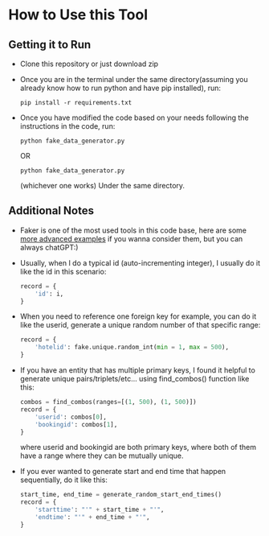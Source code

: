 # How to Use this Tool

## Getting it to Run
- Clone this repository or just download zip

- Once you are in the terminal under the same directory(assuming you already know how to run python and have pip installed), run:

  ```pip install -r requirements.txt```

- Once you have modified the code based on your needs following the instructions in the code, run: 

  ```python fake_data_generator.py```

  OR

  ```python fake_data_generator.py```

  (whichever one works) Under the same directory.

## Additional Notes
- Faker is one of the most used tools in this code base, here are some [more advanced examples](https://faker.readthedocs.io/en/master/fakerclass.html#examples) if you wanna consider them, but you can always chatGPT:)
- Usually, when I do a typical id (auto-incrementing integer), I usually do it like the id in this scenario:

  ```python
  record = {
      'id': i,
  }
  ```

- When you need to reference one foreign key for example, you can do it like the userid, generate a unique random number of that specific range:

  ```python
  record = {
      'hotelid': fake.unique.random_int(min = 1, max = 500),
  }
  ```

- If you have an entity that has multiple primary keys, I found it helpful to generate unique pairs/triplets/etc... using find_combos() function like this: 

  ```python
  combos = find_combos(ranges=[(1, 500), (1, 500)])
  record = {
      'userid': combos[0],
      'bookingid': combos[1],
  }
  ```
  where userid and bookingid are both primary keys, where both of them have a range where they can be mutually unique.

- If you ever wanted to generate start and end time that happen sequentially, do it like this: 
  ```python
  start_time, end_time = generate_random_start_end_times()
  record = {
      'starttime': "'" + start_time + "'",
      'endtime': "'" + end_time + "'",
  }
  ```
